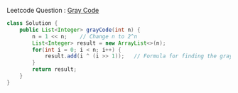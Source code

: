 Leetcode Question : [Gray Code](https://leetcode.com/problems/gray-code/)

```java
class Solution {
    public List<Integer> grayCode(int n) {    
        n = 1 << n;    // Change n to 2^n
        List<Integer> result = new ArrayList<>(n);
        for(int i = 0; i < n; i++) {
            result.add(i ^ (i >> 1));   // Formula for finding the gray code of a decimal number(lets say x) is (x ^ (x / 2)) i.e (x [xor] x >> 1)
        }
        return result;
    }
}
```
